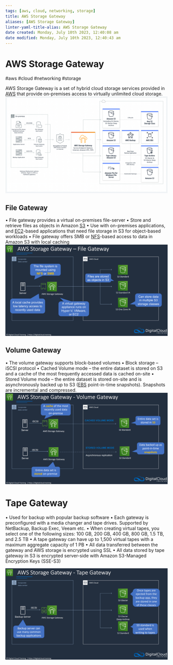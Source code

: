 ```yaml
---
tags: [aws, cloud, networking, storage]
title: AWS Storage Gateway
aliases: [AWS Storage Gateway]
linter-yaml-title-alias: AWS Storage Gateway
date created: Monday, July 10th 2023, 12:40:08 am
date modified: Monday, July 10th 2023, 12:40:43 am
---
```

# AWS Storage Gateway
#aws #cloud #networking #storage 

AWS Storage Gateway is a set of hybrid cloud storage services provided in [AWS](Cloud%20Computing/AWS/AWS.md) that provide on-premises access to virtually unlimited cloud storage.
![](Attachments/Pasted%20image%2020230309015050.png)

## File Gateway
• File gateway provides a virtual on-premises file-server
• Store and retrieve files as objects in Amazon [S3](Cloud%20Computing/AWS/Storage/S3.md)
• Use with on-premises applications, and [EC2](Cloud%20Computing/AWS/Compute/EC2.md)-based applications that need file storage in S3 for object-based workloads
• File gateway offers SMB or  [NFS](Networking/NAS.md#NFS)-based access to data in Amazon S3 with local caching
![](Attachments/Pasted%20image%2020230309015037.png)

## Volume Gateway

• The volume gateway supports block-based volumes
• Block storage – iSCSI protocol
• Cached Volume mode – the entire dataset is stored on S3 and a cache of the most frequently accessed data is cached on-site
• Stored Volume mode – the entire dataset is stored on-site and is asynchronously backed up to S3 ([EBS](Cloud%20Computing/AWS/Storage/EBS.md) point-in-time snapshots). Snapshots are incremental and compressed.
![](Attachments/Pasted%20image%2020230309015157.png)


# Tape Gateway
• Used for backup with popular backup software
• Each gateway is preconfigured with a media changer and tape drives. Supported by NetBackup, Backup Exec, Veeam etc.
• When creating virtual tapes, you select one of the following sizes: 100 GB, 200 GB, 400 GB, 800 GB, 1.5 TB, and 2.5 TB
• A tape gateway can have up to 1,500 virtual tapes with a maximum aggregate capacity of 1 PB
• All data transferred between the gateway and AWS storage is encrypted using SSL
• All data stored by tape gateway in S3 is encrypted server-side with Amazon S3-Managed Encryption Keys (SSE-S3)

![](Attachments/Pasted%20image%2020230309015301.png)